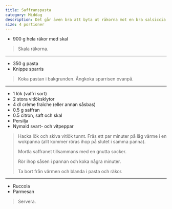 ```yaml
---
title: Saffranspasta
category: Middag
description: Det går även bra att byta ut räkorna mot en bra salsiccia eller crème fraîchen mot en tomatsås.
size: 4 portioner
---
```


- 900 g hela räkor med skal

> Skala räkorna.

---

- 350 g pasta
- Knippe sparris

> Koka pastan i bakgrunden. Ångkoka sparrisen ovanpå.

---

- 1 lök (valfri sort)
- 2 stora vitlöksklytor
- 4 dl crème fraîche (eller annan såsbas)
- 0.5 g saffran
- 0.5 citron, saft och skal
- Persilja
- Nymald svart- och vitpeppar

> Hacka lök och skiva vitlök tunnt. Fräs ett par minuter på låg värme i en wokpanna (allt kommer röras ihop på slutet i samma panna).
> 
> Mortla saffranet tillsammans med en gnutta socker.
> 
> Rör ihop såsen i pannan och koka några minuter.
> 
> Ta bort från värmen och blanda i pasta och räkor.

---

- Ruccola
- Parmesan

> Servera.
